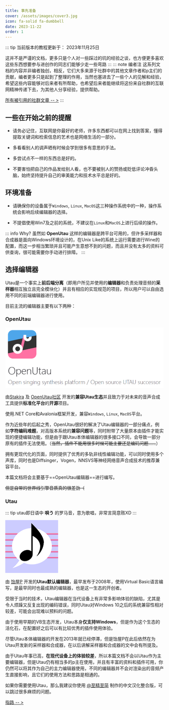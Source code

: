 ```yaml
---
title: 事先准备
cover: /assets/images/cover3.jpg
icon: fa-solid fa-dumbbell
date: 2023-11-22
order: 1
---
```


::: tip
当前版本的教程更新于： 2023年11月25日

这并不是严谨的文档，更多只是个人对一些踩过的坑的经验之谈，也方便更多喜欢这些东西想要参与进创作的同志们能够少走一些弯路
:::
::: note 编者注
这系列文档的内容并非编者独创，相反，它们大多来源于社群中的其他文章作者和p主们的贡献，编者更多只是起到了整理的作用，当然也塞进去了一些个人的见解和经验，希望这些内容能够对后来者有所帮助，也希望后来者能继续将这份来自社群的互联网精神传递下去，为其他人分享经验，提供帮助。

[所有被引用的社群文章 -- >](/utau/from)
:::

## 一些在开始之前的提醒

- 请务必记住，互联网是你最好的老师，许多东西都可以在网上找到答案，懂得提取关键词和检索信息的艺术也是网络生活的一部分。

- 多看看别人的调声晒有时候会学到很多有意思的手法。

- 多尝试点不一样的东西总是好的。

- 不要害怕把自己的作品发给别人看，也不要被别人的赞扬或贬低评论冲昏头脑，始终坚持提升自己的审美能力和技术水平总是好的。

## 环境准备

- 请确保你的设备属于`Windows`, `Linux`, `MacOS`这三种操作系统中的一种，操作系统会影响后续编辑器的选择。

- 不提倡使用Win7及之前的系统，不建议在`Linux`和`MacOS`上进行后续的操作。

::: info Why?
虽然如 **OpenUtau** 这样的编辑器是跨平台可用的，但许多采样器和合成器是面向Windows环境设计的，在Unix Like的系统上运行需要进行Wine的配置，而这一步相当繁琐并且可能产生意想不到的问题，而且并没有太多的资料可供查询，很可能需要你手动进行排障。
:::

## 选择编辑器

Utau是一个事实上**前后端分离**（即用户所见并使用的**编辑器**和负责处理音频的**采样器**相互独立且完全模块化）并且有相应的实现规范的项目，所以用户可以自由选用不同的前端编辑器进行使用。

目前主流的编辑器主要有以下两种：

### **OpenUtau**

![OpenUtau](../.vuepress/public/openutau.png)

由<u>Stakira</u> 及 <u>OpenUtau社区</u> 开发的**兼容Utau生态**并且致力于对未来的音声合成工具提供**标准化平台**的**开源**项目。

使用.NET Core和Avalonia框架开发，兼容`Windows`, `Linux`, `MacOS`平台。

作为近些年的后起之秀，OpenUtau很好的解决了Utau编辑器的一部分痛点，例如**字符编码难题**，对高版本系统的**兼容问题**等，同时附带了大量原本由插件才能实现的便捷编辑功能，但是由于跟Utau本体编辑器的很多接口不同，会导致一部分原有的插件无法使用。（~~当然，插件不能用很多时候可能主要还是编码问题......~~）

拥有更现代化的页面，同时提供了优秀的多轨非线性编辑功能，可以同时使用多个声库，同时也是Diffsinger，Vogen，NNSVS等神经网络音声合成技术的推荐兼容平台。

本篇文档将会主要基于==OpenUtau编辑器==进行编写。

~~但是自带的世界线引擎音质真的很差劲（~~

### **Utau**

::: tip
utau即日语中 **唄う** 的罗马音，意为歌唱，非常言简意赅XD
:::

![Utau](../.vuepress/public/utau_logo.png)

由 <u>饴屋P</u> 开发的**Utau默认编辑器**，最早发布于2008年，使用Virtual Basic语言编写，是最早同时也最成熟的编辑器，也是这一生态的开创者。

受限于当时的技术，Utau编辑器在当代设备上有非常多影响体验的缺陷，尤其是令人烦躁又反复出现的编码错误，同时Utau对Windows 10之后的系统兼容性相对较差，可能会出现难以预料的问题。

由于使用早期的VB生态开发，Utau本身**仅支持Windows**，但是作为这个生态的活化石，在配置好之后可以有比较优秀的插件使用体验。

尽管Utau本体编辑器的开发在2013年就已经停滞，但是饴屋P在此后依然在为Utau开发新的采样器和合成器，在以后讲解采样器和合成器的文中会有所提及。

由于Utau年事已高，**在现代设备上的体验较差**，所以本篇文档不会以Utau作为主要编辑器，但是Utau仍有相当多的p主在使用，并且有丰富的资料和插件可用，你仍然可以将其作为自己的主力编辑器使用，不同的编辑器并不会对渲染出的音频产生直接影响，且它们的使用方法和思路是相通的。

如果你需要使用Utau，那么我建议你使用 [@至精至简](https://space.bilibili.com/87172593/) 制作的中文汉化整合版，可以跳过很多麻烦的问题。

[指路 -- >](https://www.bilibili.com/read/cv7974422/)
